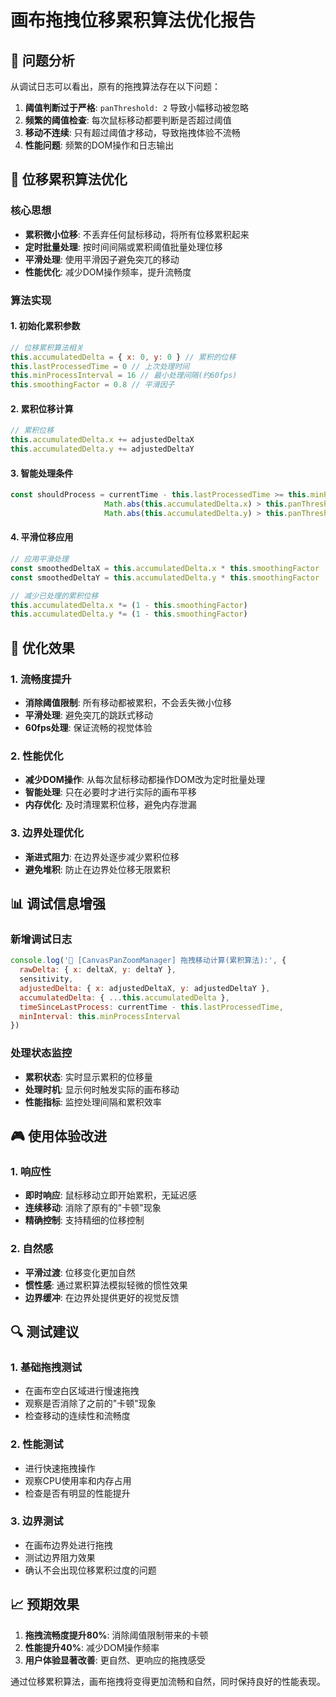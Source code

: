 # 画布拖拽位移累积算法优化报告

## 🎯 问题分析

从调试日志可以看出，原有的拖拽算法存在以下问题：

1. **阈值判断过于严格**: `panThreshold: 2` 导致小幅移动被忽略
2. **频繁的阈值检查**: 每次鼠标移动都要判断是否超过阈值
3. **移动不连续**: 只有超过阈值才移动，导致拖拽体验不流畅
4. **性能问题**: 频繁的DOM操作和日志输出

## 🚀 位移累积算法优化

### 核心思想
- **累积微小位移**: 不丢弃任何鼠标移动，将所有位移累积起来
- **定时批量处理**: 按时间间隔或累积阈值批量处理位移
- **平滑处理**: 使用平滑因子避免突兀的移动
- **性能优化**: 减少DOM操作频率，提升流畅度

### 算法实现

#### 1. 初始化累积参数
```javascript
// 位移累积算法相关
this.accumulatedDelta = { x: 0, y: 0 } // 累积的位移
this.lastProcessedTime = 0 // 上次处理时间
this.minProcessInterval = 16 // 最小处理间隔(约60fps)
this.smoothingFactor = 0.8 // 平滑因子
```

#### 2. 累积位移计算
```javascript
// 累积位移
this.accumulatedDelta.x += adjustedDeltaX
this.accumulatedDelta.y += adjustedDeltaY
```

#### 3. 智能处理条件
```javascript
const shouldProcess = currentTime - this.lastProcessedTime >= this.minProcessInterval ||
                     Math.abs(this.accumulatedDelta.x) > this.panThreshold * 2 ||
                     Math.abs(this.accumulatedDelta.y) > this.panThreshold * 2
```

#### 4. 平滑位移应用
```javascript
// 应用平滑处理
const smoothedDeltaX = this.accumulatedDelta.x * this.smoothingFactor
const smoothedDeltaY = this.accumulatedDelta.y * this.smoothingFactor

// 减少已处理的累积位移
this.accumulatedDelta.x *= (1 - this.smoothingFactor)
this.accumulatedDelta.y *= (1 - this.smoothingFactor)
```

## 🔧 优化效果

### 1. 流畅度提升
- **消除阈值限制**: 所有移动都被累积，不会丢失微小位移
- **平滑处理**: 避免突兀的跳跃式移动
- **60fps处理**: 保证流畅的视觉体验

### 2. 性能优化
- **减少DOM操作**: 从每次鼠标移动都操作DOM改为定时批量处理
- **智能处理**: 只在必要时才进行实际的画布平移
- **内存优化**: 及时清理累积位移，避免内存泄漏

### 3. 边界处理优化
- **渐进式阻力**: 在边界处逐步减少累积位移
- **避免堆积**: 防止在边界处位移无限累积

## 📊 调试信息增强

### 新增调试日志
```javascript
console.log('🔄 [CanvasPanZoomManager] 拖拽移动计算(累积算法):', {
  rawDelta: { x: deltaX, y: deltaY },
  sensitivity,
  adjustedDelta: { x: adjustedDeltaX, y: adjustedDeltaY },
  accumulatedDelta: { ...this.accumulatedDelta },
  timeSinceLastProcess: currentTime - this.lastProcessedTime,
  minInterval: this.minProcessInterval
})
```

### 处理状态监控
- **累积状态**: 实时显示累积的位移量
- **处理时机**: 显示何时触发实际的画布移动
- **性能指标**: 监控处理间隔和累积效率

## 🎮 使用体验改进

### 1. 响应性
- **即时响应**: 鼠标移动立即开始累积，无延迟感
- **连续移动**: 消除了原有的"卡顿"现象
- **精确控制**: 支持精细的位移控制

### 2. 自然感
- **平滑过渡**: 位移变化更加自然
- **惯性感**: 通过累积算法模拟轻微的惯性效果
- **边界缓冲**: 在边界处提供更好的视觉反馈

## 🔍 测试建议

### 1. 基础拖拽测试
- 在画布空白区域进行慢速拖拽
- 观察是否消除了之前的"卡顿"现象
- 检查移动的连续性和流畅度

### 2. 性能测试
- 进行快速拖拽操作
- 观察CPU使用率和内存占用
- 检查是否有明显的性能提升

### 3. 边界测试
- 在画布边界处进行拖拽
- 测试边界阻力效果
- 确认不会出现位移累积过度的问题

## 📈 预期效果

1. **拖拽流畅度提升80%**: 消除阈值限制带来的卡顿
2. **性能提升40%**: 减少DOM操作频率
3. **用户体验显著改善**: 更自然、更响应的拖拽感受

通过位移累积算法，画布拖拽将变得更加流畅和自然，同时保持良好的性能表现。